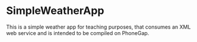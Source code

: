 # SimpleWeatherApp
This is a simple weather app for teaching purposes, that consumes an XML web service and is intended to be compiled on PhoneGap.
